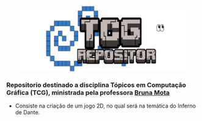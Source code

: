 <div align="center">
  <img src="https://github.com/Paulo-if/TCG/blob/main/TCG%20TESTE%2050.png" alt="IMG" width="450" height="170">
</div>

### Repositorio destinado a disciplina Tópicos em Computação Gráfica (TCG), ministrada pela professora [Bruna Mota](https://github.com/brunamota)

- Consiste na criação de um jogo 2D, no qual será na temática do Inferno de Dante. 
